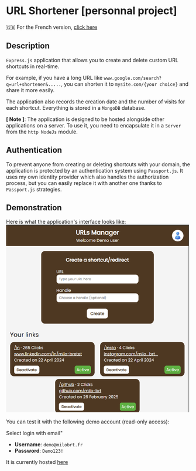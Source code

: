 # URL Shortener [personnal project]  

🇬🇧 For the French version, [click here](README_fr.md)

## Description  

`Express.js` application that allows you to create and delete custom URL shortcuts in real-time.

For example, if you have a long URL like `www.google.com/search?q=url+shortener&.....`, you can shorten it to `mysite.com/{your choice}` and share it more easily.

The application also records the creation date and the number of visits for each shortcut. Everything is stored in a `MongoDB` database.

**[ Note ]**: The application is designed to be hosted alongside other applications on a server. To use it, you need to encapsulate it in a `Server` from the `http NodeJs` module.

## Authentication  

To prevent anyone from creating or deleting shortcuts with your domain, the application is protected by an authentication system using `Passport.js`. It uses my own identity provider which also handles the authorization process, but you can easily replace it with another one thanks to `Passport.js` strategies.

## Demonstration  
Here is what the application's interface looks like:  
<img src="demo.png" alt="Interface image" width="500px">

You can test it with the following demo account (read-only access):  

Select login with email"
- **Username**: `demo@milobrt.fr`
- **Password**: `Demo123!`  

It is currently hosted [here](https://urls.milobrt.fr)
